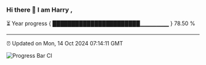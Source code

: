 ### Hi there 👋 I am Harry , 

⏳ Year progress { ███████████████████████▁▁▁▁▁▁▁ } 78.50 %

---

⏰ Updated on Mon, 14 Oct 2024 07:14:11 GMT

![Progress Bar CI](https://github.com/duykhang68/duykhang68/workflows/Progress%20Bar%20CI/badge.svg)
